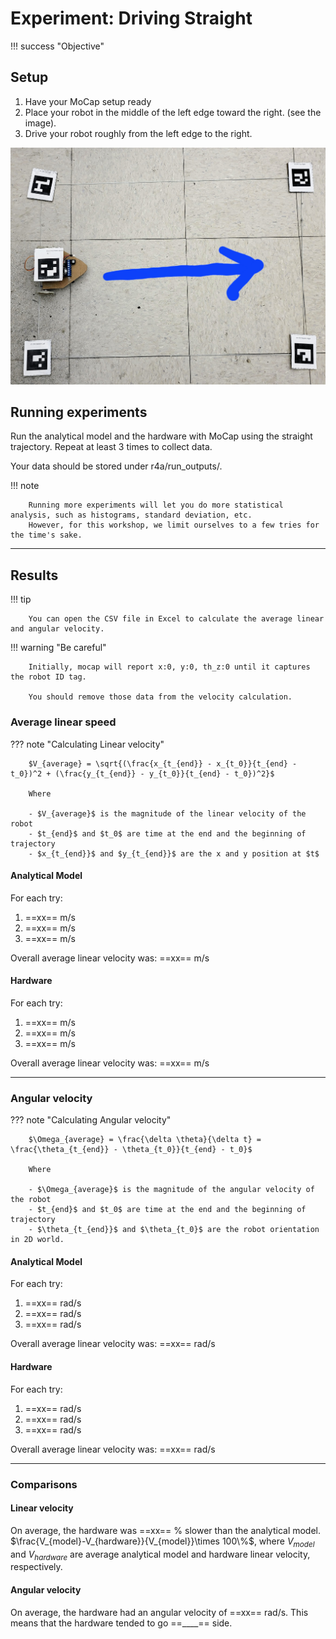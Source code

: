 # Experiment: Driving Straight


!!! success "Objective"

        

## Setup

1. Have your MoCap setup ready
2. Place your robot in the middle of the left edge toward the right. (see the image).
3. Drive your robot roughly from the left edge to the right.

![setup](./ws/setup.jpg)


## Running experiments
Run the analytical model and the hardware with MoCap using the straight trajectory.
Repeat at least 3 times to collect data.

Your data should be stored under r4a/run_outputs/. 

!!! note

        Running more experiments will let you do more statistical analysis, such as histograms, standard deviation, etc. 
        However, for this workshop, we limit ourselves to a few tries for the time's sake. 


---
## Results
!!! tip 

        You can open the CSV file in Excel to calculate the average linear and angular velocity. 
        
!!! warning "Be careful"

        Initially, mocap will report x:0, y:0, th_z:0 until it captures the robot ID tag. 

        You should remove those data from the velocity calculation. 

### Average linear speed 

??? note "Calculating Linear velocity"
    
        $V_{average} = \sqrt{(\frac{x_{t_{end}} - x_{t_0}}{t_{end} - t_0})^2 + (\frac{y_{t_{end}} - y_{t_0}}{t_{end} - t_0})^2}$

        Where 

        - $V_{average}$ is the magnitude of the linear velocity of the robot
        - $t_{end}$ and $t_0$ are time at the end and the beginning of trajectory
        - $x_{t_{end}}$ and $y_{t_{end}}$ are the x and y position at $t$



#### Analytical Model
For each try:

1. ==xx== m/s 
2. ==xx== m/s
3. ==xx== m/s

Overall average linear velocity was: ==xx== m/s

#### Hardware
For each try:

1. ==xx== m/s 
2. ==xx== m/s
3. ==xx== m/s

Overall average linear velocity was: ==xx== m/s

---
### Angular velocity

??? note "Calculating Angular velocity"
    
        $\Omega_{average} = \frac{\delta \theta}{\delta t} = \frac{\theta_{t_{end}} - \theta_{t_0}}{t_{end} - t_0}$

        Where 

        - $\Omega_{average}$ is the magnitude of the angular velocity of the robot
        - $t_{end}$ and $t_0$ are time at the end and the beginning of trajectory
        - $\theta_{t_{end}}$ and $\theta_{t_0}$ are the robot orientation in 2D world. 

#### Analytical Model
For each try:

1. ==xx== rad/s 
2. ==xx== rad/s 
3. ==xx== rad/s 

Overall average linear velocity was: ==xx== rad/s 

#### Hardware
For each try:

1. ==xx== rad/s 
2. ==xx== rad/s 
3. ==xx== rad/s 

Overall average linear velocity was: ==xx== rad/s 

---
### Comparisons
#### Linear velocity
On average, the hardware was ==xx== % slower than the analytical model.
$\frac{V_{model}-V_{hardware}}{V_{model}}\times 100\%$, where $V_{model}$ and $V_{hardware}$ are 
average analytical model and hardware linear velocity, respectively. 



#### Angular velocity
On average, the hardware had an angular velocity of ==xx== rad/s. This means that the hardware tended to go ==____== side.
